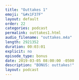 ```yaml
---
title: "Outtakes 1"
emoji: "&#x1F37F"
layout: default
order: 22
categories: podcast
permalink: outtakes1.html
audio_filename: "outtakes.m4a"
length: 2921352
duration: 00:03:01
explicit: no
episode_type: bonus
date: 2019-03-05 08:00:00 -0500
description: "BONUS: outtakes!"
layout: podcast
---
```


